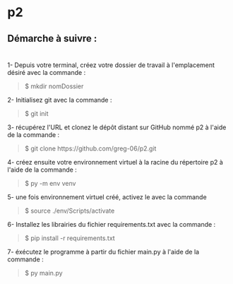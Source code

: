 # p2
## Démarche à suivre :
#
<p>1- Depuis votre terminal, créez votre dossier de travail à l'emplacement désiré avec la commande :<blockquote>$ mkdir nomDossier</blockquote>
<p>2- Initialisez git avec la commande :<blockquote>$ git init</blockquote>
<p>3- récupérez l'URL et clonez le dépôt distant sur GitHub nommé p2 à l'aide de la commande :<blockquote>$ git clone https://github.com/greg-06/p2.git</blockquote></p>
<p>4- créez ensuite votre environnement virtuel à la racine du répertoire p2 à l'aide de la commande :<blockquote>$ py -m env venv</blockquote></p>
<p>5- une fois environnement virtuel créé, activez le avec la commande <blockquote>$ source ./env/Scripts/activate</blockquote>
<p>6- Installez les librairies du fichier requirements.txt avec la commande :<blockquote>$ pip install -r requirements.txt</blockquote>
<p>7- éxécutez le programme à partir du fichier main.py à l'aide de la commande :<blockquote>$ py main.py</blockquote>
